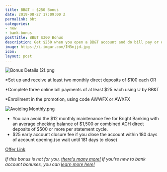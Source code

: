 ```yaml
---
title: BB&T - $250 Bonus
date: 2019-08-27 17:09:00 Z
permalink: bbt
categories:
- new
- bank-bonus
postTitle: BB&T $300 Bonus
description: Get $250 when you open a BB&T account and do bill pay or direct deposit
image: https://i.imgur.com/IH3njjd.jpg
icon: 
layout: post
---
```


![Bonus Details (2).png](/uploads/Bonus%20Details%20(2).png)

\*Set up and receive at least two monthly direct deposits of $100 each OR

\*Complete three online bill payments of at least $25 each using U by BB&T

\*Enrollment in the promotion, using code AWWFX or AWXFX

![Avoiding Monthly.png](/uploads/Avoiding%20Monthly.png)

* You can avoid the $12 monthly maintenance fee for Bright Banking with an average checking balance of $1,500 or combined ACH direct deposits of $500 or more per statement cycle.
* $25 early account closure fee if you close the account within 180 days of account opening.(so wait until 181 days to close)

[Offer Link](https://www.bbt.com/sites/bbtdotcom/sp/personalchecking/1808/ppc/brightbanking/default.html)

*If this bonus is not for you, [there's many more!](https://atl.deals/bank-bonus) If you're new to bank account bonuses, you can [learn more here!](https://atl.deals/bankbonuses)*
